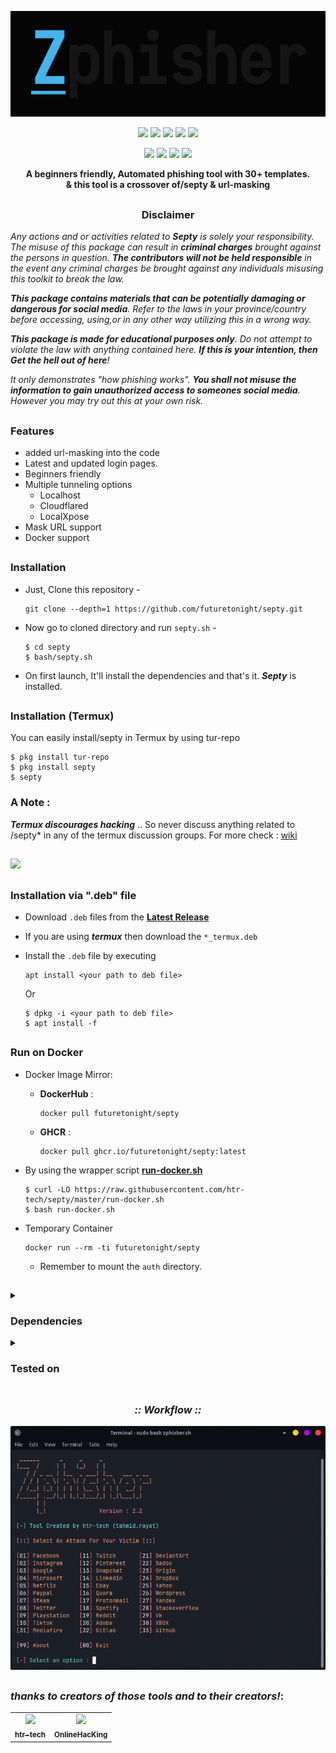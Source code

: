 <!--/septy -->

<p align="center">
  <img src=".github/misc/logo.png">
</p>

<p align="center">
  <img src="https://img.shields.io/badge/Version-2.3.5-green?style=for-the-badge">
  <img src="https://img.shields.io/github/license/htr-tech/septy?style=for-the-badge">
  <img src="https://img.shields.io/github/stars/htr-tech/septy?style=for-the-badge">
  <img src="https://img.shields.io/github/issues/htr-tech/septy?color=red&style=for-the-badge">
  <img src="https://img.shields.io/github/forks/htr-tech/septy?color=teal&style=for-the-badge">
</p>

<p align="center">
  <img src="https://img.shields.io/badge/Open%20Source-Yes-darkgreen?style=flat-square">
  <img src="https://img.shields.io/badge/Maintained%3F-Yes-lightblue?style=flat-square">
  <img src="https://img.shields.io/badge/Written%20In-Bash-darkcyan?style=flat-square">
  <img src="https://hits.seeyoufarm.com/api/count/incr/badge.svg?url=https%3A%2F%2Fgithub.com%2Fhtr-tech%2/septy&title=Visitors&edge_flat=false"/></a>
</p>

<p align="center"><b>A beginners friendly, Automated phishing tool with 30+ templates.<br>& this tool is a crossover of/septy & url-masking</b></p>

##

<h3><p align="center">Disclaimer</p></h3>

<i>Any actions and or activities related to <b>Septy</b> is solely your responsibility. The misuse of this package can result in <b>criminal charges</b> brought against the persons in question. <b>The contributors will not be held responsible</b> in the event any criminal charges be brought against any individuals misusing this toolkit to break the law.

<b>This package contains materials that can be potentially damaging or dangerous for social media</b>. Refer to the laws in your province/country before accessing, using,or in any other way utilizing this in a wrong way.

<b>This package is made for educational purposes only</b>. Do not attempt to violate the law with anything contained here. <b>If this is your intention, then Get the hell out of here</b>!

It only demonstrates "how phishing works". <b>You shall not misuse the information to gain unauthorized access to someones social media</b>. However you may try out this at your own risk.</i>

##

### Features
- added url-masking into the code
- Latest and updated login pages.
- Beginners friendly
- Multiple tunneling options
  - Localhost
  - Cloudflared
  - LocalXpose
- Mask URL support 
- Docker support

##

### Installation

- Just, Clone this repository -
  ```
  git clone --depth=1 https://github.com/futuretonight/septy.git
  ```

- Now go to cloned directory and run `septy.sh` -
  ```
  $ cd septy
  $ bash/septy.sh
  ```

- On first launch, It'll install the dependencies and that's it. ***Septy*** is installed.

##

### Installation (Termux)
You can easily install/septy in Termux by using tur-repo
```
$ pkg install tur-repo
$ pkg install septy
$ septy
```
### A Note : 
***Termux discourages hacking*** .. So never discuss anything related to /septy* in any of the termux discussion groups. For more check : [wiki](https://wiki.termux.com/wiki/Hacking)

##

<p align="left">
  <a href="https://shell.cloud.google.com/cloudshell/open?cloudshell_git_repo=https://github.com/htr-tech/septy.git&tutorial=README.md" target="_blank"><img src="https://gstatic.com/cloudssh/images/open-btn.svg"></a>
</p>

##

### Installation via ".deb" file

- Download `.deb` files from the [**Latest Release**](https://github.com/futuretonight/septy/releases/latest)
- If you are using ***termux*** then download the `*_termux.deb`

- Install the `.deb` file by executing
  ```
  apt install <your path to deb file>
  ```
  Or
  ```
  $ dpkg -i <your path to deb file>
  $ apt install -f
  ```

##

### Run on Docker

- Docker Image Mirror:
  - **DockerHub** : 
    ```
    docker pull futuretonight/septy
    ```
  - **GHCR** : 
    ```
    docker pull ghcr.io/futuretonight/septy:latest
    ```

- By using the wrapper script [**run-docker.sh**](https://raw.githubusercontent.com/futuretonight/septy/master/run-docker.sh)

  ```
  $ curl -LO https://raw.githubusercontent.com/htr-tech/septy/master/run-docker.sh
  $ bash run-docker.sh
  ```
- Temporary Container

  ```
  docker run --rm -ti futuretonight/septy
  ```
  - Remember to mount the `auth` directory.

##

<details>
  <summary><h3>Dependencies</h3></summary>

<b/septy</b> requires following programs to run properly - 
- `git`
- `curl`
- `php`

> All the dependencies will be installed automatically when you run */septy** for the first time.
</details>

<details>
  <summary><h3>Tested on</h3></summary>

- **Ubuntu**
- **Debian**
- **Arch**
- **Manjaro**
- **Fedora**
- **Termux**
</details>

##

<h3 align="center"><i>:: Workflow ::</i></h3>
<p align="center">
<img src=".github/misc/workflow.gif"/>
</p>

##

### *thanks to creators of those tools and to their creators!*:

<table>
  <tr align="center">
    <td><a href="https://github.com/htr-tech"><img src="https://avatars.githubusercontent.com/u/56682134?v=4" /><br /><sub><b>htr-tech</b></sub></a></td>
    <td><a href="https://github.com/OnlineHacKing"><img src="https://avatars.githubusercontent.com/u/45653647?v=4" /><br /><sub><b>OnlineHacKing</b></sub></a></td>
  </tr>
<table>

<!-- // -->
